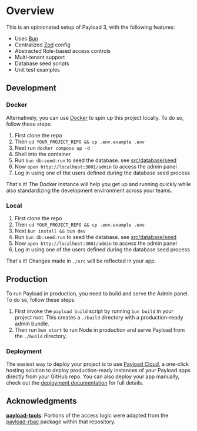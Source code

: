 # Overview

This is an opinionated setup of Payload 3, with the following features:

- Uses [Bun](https://bun.sh/)
- Centralized [Zod](https://zod.dev/) config
- Abstracted Role-based access controls
- Multi-tenant support
- Database seed scripts
- Unit test examples

## Development

### Docker

Alternatively, you can use [Docker](https://www.docker.com) to spin up this project locally. To do so, follow these steps:

1. First clone the repo
1. Then `cd YOUR_PROJECT_REPO && cp .env.example .env`
1. Next run `docker compose up -d`
1. Shell into the container
1. Run `bun db:seed:run` to seed the database. see [src/database/seed](src/database/seed)
1. Now `open http://localhost:3001/admin` to access the admin panel
1. Log in using one of the users defined during the database seed process

That's it! The Docker instance will help you get up and running quickly while also standardizing the development environment across your teams.

### Local

1. First clone the repo
1. Then `cd YOUR_PROJECT_REPO && cp .env.example .env`
1. Next `bun install && bun dev`
1. Run `bun db:seed:run` to seed the database. see [src/database/seed](src/database/seed)
1. Now `open http://localhost:3001/admin` to access the admin panel
1. Log in using one of the users defined during the database seed process

That's it! Changes made in `./src` will be reflected in your app.

## Production

To run Payload in production, you need to build and serve the Admin panel. To do so, follow these steps:

1. First invoke the `payload build` script by running `bun build` in your project root. This creates a `./build` directory with a production-ready admin bundle.
1. Then run `bun start` to run Node in production and serve Payload from the `./build` directory.

### Deployment

The easiest way to deploy your project is to use [Payload Cloud](https://payloadcms.com/new/import), a one-click hosting solution to deploy production-ready instances of your Payload apps directly from your GitHub repo. You can also deploy your app manually, check out the [deployment documentation](https://payloadcms.com/docs/beta/production/deployment) for full details.

## Acknowledgments

**[payload-tools](https://github.com/teunmooij/payload-tools)**: Portions of the access logic were adapted from the [payload-rbac](https://github.com/teunmooij/payload-tools/tree/main/packages/rbac) package within that repository.
